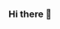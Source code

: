 ### Hi there 👋

<!--
**THANUSHRI02/THANUSHRI02** is a ✨ _special_ ✨ repository because its `README.md` (this file) appears on your GitHub profile.

Here are some ideas to get you started:

- 🔭 I’m currently working on my skills and knowledge development in the field of technology
- 🌱 I’m currently learning data scientist skills
- 👯 I’m looking to collaborate on various projects
- 🤔 I’m looking for help with my professional growth
-->
